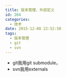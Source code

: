 ```yaml
---
title: 版本管理，外部定义
id: 264
categories:
  - 技术
date: 2015-12-08 22:52:58
tags:
  - 版本管理
  - git
  - svn
---
```


*   git我用git submodule，
*   svn我用externals